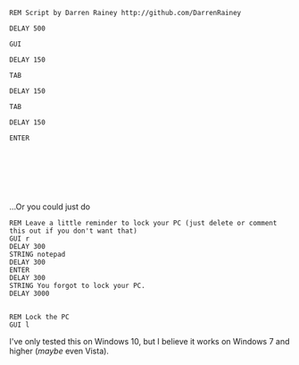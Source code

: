 `REM Script by Darren Rainey http://github.com/DarrenRainey`

`DELAY 500`

`GUI`

`DELAY 150`

`TAB`

`DELAY 150`

`TAB`

`DELAY 150`

`ENTER`


&nbsp;

&nbsp;

&nbsp;

...Or you could just do
```
REM Leave a little reminder to lock your PC (just delete or comment this out if you don't want that)
GUI r
DELAY 300
STRING notepad
DELAY 300
ENTER
DELAY 300
STRING You forgot to lock your PC.
DELAY 3000


REM Lock the PC
GUI l
```
I've only tested this on Windows 10, but I believe it works on Windows 7 and higher (*maybe* even Vista).